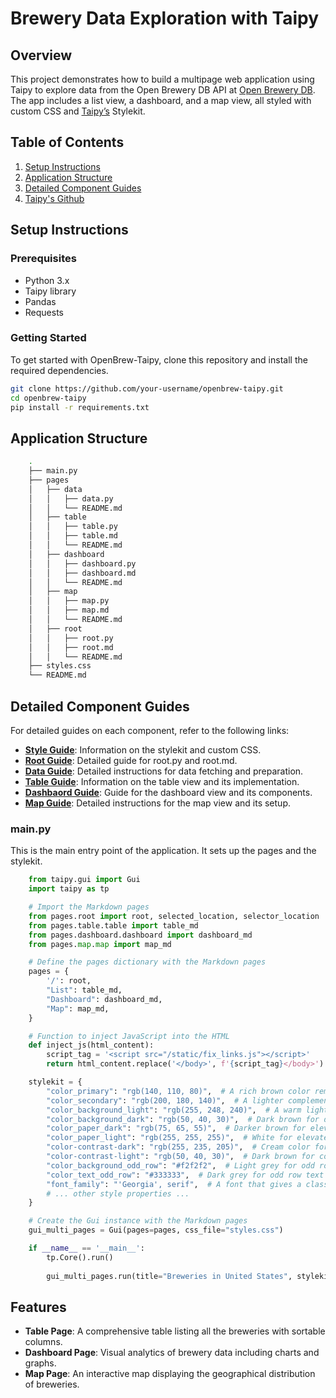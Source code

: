 # Brewery Data Exploration with Taipy
## Overview
This project demonstrates how to build a multipage web application using Taipy to explore data from the Open Brewery DB API at <a href="https://openbrewerydb.org">Open Brewery DB</a>. The app includes a list view, a dashboard, and a map view, all styled with custom CSS and <a href="https://github.com/Avaiga/taipy">Taipy’s</a> Stylekit.

## Table of Contents
1. [Setup Instructions](#setup-instructions)
2. [Application Structure](#application-structure)
3. [Detailed Component Guides](#detailed-component-guides)
4. [Taipy's Github](https://github.com/Avaiga/taipy)

## Setup Instructions

### Prerequisites
- Python 3.x
- Taipy library
- Pandas
- Requests

### Getting Started
To get started with OpenBrew-Taipy, clone this repository and install the required dependencies.

```bash
git clone https://github.com/your-username/openbrew-taipy.git
cd openbrew-taipy
pip install -r requirements.txt
```

## Application Structure
```bash
    .
    ├── main.py
    ├── pages
    │   ├── data
    │   │   ├── data.py    
    │   │   └── README.md
    │   ├── table
    │   │   ├── table.py
    │   │   ├── table.md    
    │   │   └── README.md
    │   ├── dashboard
    │   │   ├── dashboard.py
    │   │   ├── dashboard.md
    │   │   └── README.md
    │   ├── map
    │   │   ├── map.py
    │   │   ├── map.md
    │   │   └── README.md
    │   ├── root
    │   │   ├── root.py
    │   │   ├── root.md
    │   │   └── README.md
    ├── styles.css
    └── README.md
```

## Detailed Component Guides
For detailed guides on each component, refer to the following links:

- [**Style Guide**](./README-STYLE.md): Information on the stylekit and custom CSS.
- [**Root Guide**](./README-ROOT.md): Detailed guide for root.py and root.md.
- [**Data Guide**](./README-DATA.md): Detailed instructions for data fetching and preparation.
- [**Table Guide**](./README-TABLE.md): Information on the table view and its implementation.
- [**Dashbaord Guide**](./README-DASHBOARD.md): Guide for the dashboard view and its components.
- [**Map Guide**](./README-MAP.md): Detailed instructions for the map view and its setup.

### main.py
This is the main entry point of the application. It sets up the pages and the stylekit.
```python
    from taipy.gui import Gui
    import taipy as tp

    # Import the Markdown pages
    from pages.root import root, selected_location, selector_location
    from pages.table.table import table_md
    from pages.dashboard.dashboard import dashboard_md
    from pages.map.map import map_md

    # Define the pages dictionary with the Markdown pages
    pages = {
        '/': root,
        "List": table_md,
        "Dashboard": dashboard_md,
        "Map": map_md,
    }

    # Function to inject JavaScript into the HTML
    def inject_js(html_content):
        script_tag = '<script src="/static/fix_links.js"></script>'
        return html_content.replace('</body>', f'{script_tag}</body>')

    stylekit = {
        "color_primary": "rgb(140, 110, 80)",  # A rich brown color reminiscent of beer
        "color_secondary": "rgb(200, 180, 140)",  # A lighter complementary color
        "color_background_light": "rgb(255, 248, 240)",  # A warm light background for the light theme
        "color_background_dark": "rgb(50, 40, 30)",  # Dark brown for dark theme background
        "color_paper_dark": "rgb(75, 65, 55)",  # Darker brown for elevated elements in dark theme
        "color_paper_light": "rgb(255, 255, 255)",  # White for elevated elements in light theme
        "color-contrast-dark": "rgb(255, 235, 205)",  # Cream color for contrasting elements on dark backgrounds
        "color-contrast-light": "rgb(50, 40, 30)",  # Dark brown for contrasting elements on light backgrounds
        "color_background_odd_row": "#f2f2f2",  # Light grey for odd row background
        "color_text_odd_row": "#333333",  # Dark grey for odd row text
        "font_family": "'Georgia', serif",  # A font that gives a classic feel
        # ... other style properties ...
    }

    # Create the Gui instance with the Markdown pages
    gui_multi_pages = Gui(pages=pages, css_file="styles.css")

    if __name__ == '__main__':
        tp.Core().run()
        
        gui_multi_pages.run(title="Breweries in United States", stylekit=stylekit)
```

## Features

- **Table Page**: A comprehensive table listing all the breweries with sortable columns.
- **Dashboard Page**: Visual analytics of brewery data including charts and graphs.
- **Map Page**: An interactive map displaying the geographical distribution of breweries.
